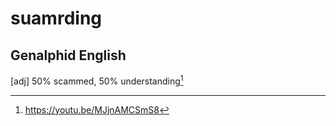 # suamrding
## Genalphid English

[adj] 50% scammed, 50% understanding[^1]

[^1]: <https://youtu.be/MJjnAMCSmS8>